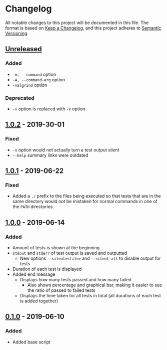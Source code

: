<!-- markdownlint-disable MD024 -->

# Changelog #

All notable changes to this project will be documented in this file.
The format is based on [Keep a Changelog](https://keepachangelog.com/en/1.0.0/),
and this project adheres to [Semantic Versioning](https://semver.org/spec/v2.0.0.html).

## [Unreleased] ##

[Unreleased]: https://github.com/mfederczuk/utest-script/compare/v1.0.2...develop

### Added ###

* `-m, --command` option
* `-A, --command-arg` option
* `-valgrind` option

### Deprecated ###

* `-v` option is replaced with `-V` option

## [1.0.2] - 2019-30-01 ##

[1.0.2]: https://github.com/mfederczuk/utest-script/compare/v1.0.1...v1.0.2

### Fixed ###

* `-s` option would not actually turn a test output silent
* `--help` summary links were outdated

## [1.0.1] - 2019-06-22 ##

[1.0.1]: https://github.com/mfederczuk/utest-script/compare/v1.0.0...v1.0.1

### Fixed ###

* Added a `./` prefix to the files being executed so that tests that are in the
  same directory would not be mistaken for normal commands in one of the `PATH`
  directories

## [1.0.0] - 2019-06-14 ##

[1.0.0]: https://github.com/mfederczuk/utest-script/compare/v0.1.0...v1.0.0

### Added ###

* Amount of tests is shown at the beginning
* `stdout` and `stderr` of test output is saved and outputted
  * New options `--silent=<file>` and `--silent-all` to disable output for tests
* Duration of each test is displayed
* Added end message
  * Displays how many tests passed and how many failed
    * Also shows percentage and graphical bar, making it easier to see the ratio
      of passed to failed tests
  * Displays the time taken for all tests in total (all durations of each test
    is added together)

## [0.1.0] - 2019-06-10 ##

[0.1.0]: https://github.com/mfederczuk/utest-script/releases/tag/v0.1.0

### Added ###

* Added base script
